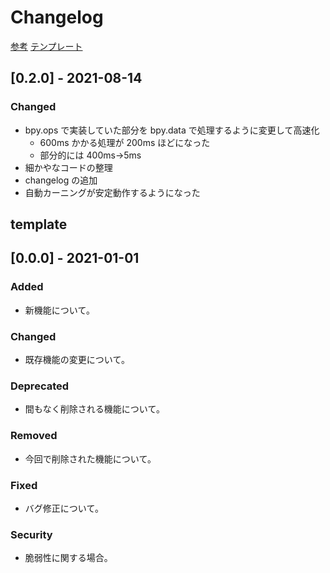 # Changelog

[参考](https://keepachangelog.com/ja/1.0.0/)
[テンプレート](##template)

## [0.2.0] - 2021-08-14

### Changed

- bpy.ops で実装していた部分を bpy.data で処理するように変更して高速化
  - 600ms かかる処理が 200ms ほどになった
  - 部分的には 400ms->5ms
- 細かやなコードの整理
- changelog の追加
- 自動カーニングが安定動作するようになった

## template

## [0.0.0] - 2021-01-01

### Added

- 新機能について。

### Changed

- 既存機能の変更について。

### Deprecated

- 間もなく削除される機能について。

### Removed

- 今回で削除された機能について。

### Fixed

- バグ修正について。

### Security

- 脆弱性に関する場合。
